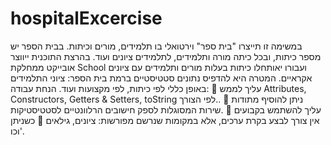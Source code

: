 # hospitalExcercise

  במשימה זו תייצרו "בית ספר" וירטואלי בו תלמידים, מורים וכיתות.  בבית הספר יש מספר כיתות, ובכל כיתה מורה ותלמידים, לתלמידים ציונים ועוד. בהרצת התוכנית ייווצר אובייקט ממחלקת School ועבורו יאותחלו כיתות בעלות מורים ותלמידים עם ציונים אקראיים. המטרה היא להדפיס נתונים סטטיסטיים ברמת בית הספר: ציוני התלמידים באופן כללי לפי כיתות, לפי מקצועות ועוד.  הנחת עבודה:  עליך לממש Attributes, Constructors, Getters & Setters, toString  לפי הצורך..  ניתן להוסיף מתודות שירות המסוגלות לספק חישובים הרלוונטיים לסטטיסטיקות.  עליך להשתמש בקבועים כשניתן  אין צורך לבצע בקרת ערכים, אלא במקומות שנרשם מפורשות: ציונים, גילאים וכו'.          
 
